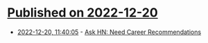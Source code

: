 # [Published on 2022-12-20](index.md)

* [2022-12-20, 11:40:05](https://news.ycombinator.com/item?id=34064539) - [Ask HN: Need Career Recommendations](https://news.ycombinator.com/item?id=34064539)
